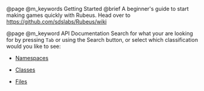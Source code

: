 @page @m_keywords Getting Started
@brief A beginner's guide to start making games quickly with Rubeus.
Head over to https://github.com/sdslabs/Rubeus/wiki

@page @m_keyword API Documentation
Search for what your are looking for by pressing `Tab` or using the Search button, or select which classification would you like to see:

* [Namespaces](./namespaces.html)

* [Classes](./annotated.html)

* [Files](./files.html)
